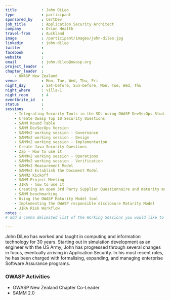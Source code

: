 ```yaml
---
title           : John DiLeo
type            : participant
sponsored_by    : CertDev
job_title       : Application Security Architect
company         : Orion Health
travel-from     : Auckland
image           : /participant/images/john-dileo.jpg
linkedin        : john-dileo
twitter         :
facebook        :
website         :
email           : john.dileo@owasp.org
project_leader  : 
chapter_leader  : 
    - OWASP New Zealand
venue           : Mon, Tue, Wed, Thu, Fri
night_day       : Sat-before, Sun-before, Mon, Tue, Wed, Thu
night_where     : villa-1
night_room      : 4
eventbrite_id   :
status          : 
sessions        : 
    - Integrating Security Tools in the SDL using OWASP DevSecOps Studio
    - Create Owasp Top 10 Security Questions
    - SAMM Round Table
    - SAMM DevSecOps Version
    - SAMMv2 working session - Governance
    - SAMMv2 working session - Design
    - SAMMv2 working session - Implementation
    - Create Java Security Questions
    - Zap - How to use it
    - SAMMv2 working session - Operations
    - SAMMv2 working session - Verification
    - SAMMv2 Measurement Model
    - SAMMv2 Establish the Document Model
    - SAMM2 Kickoff
    - SAMM Project Meeting
    - JIRA - how to use it
    - Creating an open 3rd Party Supplier Questionnaire and maturity model
    - SAMM benchmarking
    - Using the OWASP Maturity Model tool
    - Implementing the OWASP responsible disclosure Maturity Model
    - JIRA Risk Workflow
notes :
# add a comma delimited list of the Working Sessions you would like to attend in the meta above (use the session's title) e.g. sessions: Security Playbooks Diagrams, Hackathon Daily Sessions

---
```


<!-- put more details about participant here -->
John DiLeo has worked and taught in computing and information technology for 30 years. Starting out in simulation development as an engineer with the US Army, John has progressed through several changes in focus, eventually arriving in Application Security. In his most recent roles, he has been charged with formalising, expanding, and managing enterprise Software Assurance programs.

### OWASP Activities
* OWASP New Zealand Chapter Co-Leader
* SAMM 2.0

